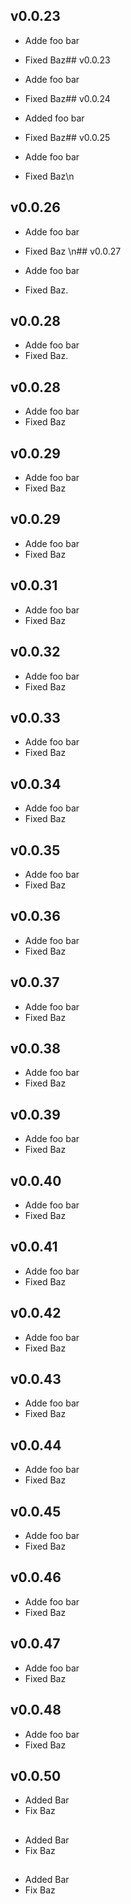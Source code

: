 
## v0.0.23


- Adde foo bar
- Fixed Baz## v0.0.23


- Adde foo bar
- Fixed Baz## v0.0.24


- Added foo bar
- Fixed Baz## v0.0.25


- Adde foo bar
- Fixed Baz\n          
## v0.0.26


- Adde foo bar
- Fixed Baz
\n## v0.0.27


- Adde foo bar
- Fixed Baz.          
## v0.0.28


- Adde foo bar
- Fixed Baz.          
## v0.0.28


- Adde foo bar
- Fixed Baz<br />          
## v0.0.29


- Adde foo bar
- Fixed Baz<br />          
## v0.0.29


- Adde foo bar
- Fixed Baz<br />          
## v0.0.31


- Adde foo bar
- Fixed Baz<br />          
## v0.0.32


- Adde foo bar
- Fixed Baz<br />          
## v0.0.33


- Adde foo bar
- Fixed Baz<br />          
## v0.0.34


- Adde foo bar
- Fixed Baz<br />          
## v0.0.35


- Adde foo bar
- Fixed Baz<br />          
## v0.0.36


- Adde foo bar
- Fixed Baz<br />          
## v0.0.37


- Adde foo bar
- Fixed Baz<br />          
## v0.0.38


- Adde foo bar
- Fixed Baz<br />          
## v0.0.39


- Adde foo bar
- Fixed Baz<br />          
## v0.0.40


- Adde foo bar
- Fixed Baz<br />          
## v0.0.41


- Adde foo bar
- Fixed Baz<br />          
## v0.0.42


- Adde foo bar
- Fixed Baz<br />          
## v0.0.43


- Adde foo bar
- Fixed Baz<br />          
## v0.0.44


- Adde foo bar
- Fixed Baz<br />          
## v0.0.45


- Adde foo bar
- Fixed Baz<br />          
## v0.0.46


- Adde foo bar
- Fixed Baz<br />          
## v0.0.47


- Adde foo bar
- Fixed Baz<br />          
## v0.0.48


- Adde foo bar
- Fixed Baz<br />          
## v0.0.50

- Added Bar
- Fix Baz<br />
## 

- Added Bar
- Fix Baz<br />
## 

- Added Bar
- Fix Baz